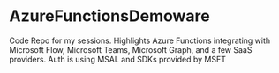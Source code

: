# AzureFunctionsDemoware
Code Repo for my sessions. Highlights Azure Functions integrating with Microsoft Flow, Microsoft Teams, Microsoft Graph, and a few SaaS providers. Auth is using MSAL and SDKs provided by MSFT
